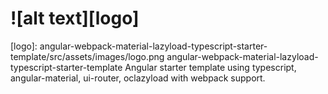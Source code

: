 # ![alt text][logo]

[logo]: angular-webpack-material-lazyload-typescript-starter-template/src/assets/images/logo.png angular-webpack-material-lazyload-typescript-starter-template
Angular starter template using typescript, angular-material, ui-router, oclazyload with webpack support.
